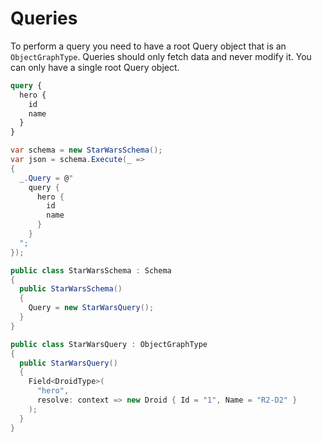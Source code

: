 # Queries

To perform a query you need to have a root Query object that is an `ObjectGraphType`.  Queries should only fetch data and never modify it.  You can only have a single root Query object.

```graphql
query {
  hero {
    id
    name
  }
}
```

```csharp
var schema = new StarWarsSchema();
var json = schema.Execute(_ =>
{
  _.Query = @"
    query {
      hero {
        id
        name
      }
    }
  ";
});
```

```csharp
public class StarWarsSchema : Schema
{
  public StarWarsSchema()
  {
    Query = new StarWarsQuery();
  }
}

public class StarWarsQuery : ObjectGraphType
{
  public StarWarsQuery()
  {
    Field<DroidType>(
      "hero",
      resolve: context => new Droid { Id = "1", Name = "R2-D2" }
    );
  }
}
```

